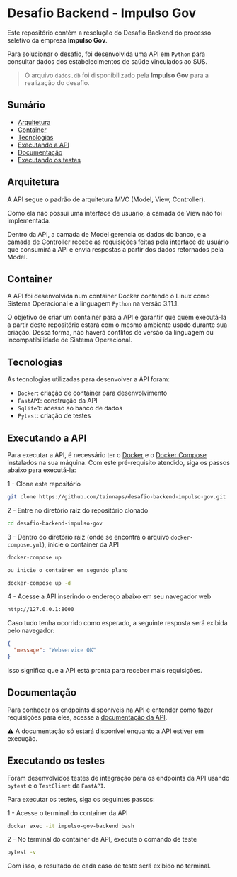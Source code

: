 # Desafio Backend - Impulso Gov

Este repositório contém a resolução do Desafio Backend do processo seletivo da empresa **Impulso Gov**.

Para solucionar o desafio, foi desenvolvida uma API em `Python` para consultar dados dos estabelecimentos de saúde vinculados ao SUS.

> O arquivo `dados.db` foi disponibilizado pela **Impulso Gov** para a realização do desafio.

## Sumário

- [Arquitetura](https://github.com/tainnaps/desafio-backend-impulso-gov#arquitetura)
- [Container](https://github.com/tainnaps/desafio-backend-impulso-gov#container)
- [Tecnologias](https://github.com/tainnaps/desafio-backend-impulso-gov#tecnologias)
- [Executando a API](https://github.com/tainnaps/desafio-backend-impulso-gov#executando-a-api)
- [Documentação](https://github.com/tainnaps/desafio-backend-impulso-gov#documenta%C3%A7%C3%A3o-da-api)
- [Executando os testes](https://github.com/tainnaps/desafio-backend-impulso-gov#executando-os-testes)

## Arquitetura

A API segue o padrão de arquitetura MVC (Model, View, Controller).

Como ela não possui uma interface de usuário, a camada de View não foi implementada.

Dentro da API, a camada de Model gerencia os dados do banco, e a camada de Controller recebe as requisições feitas pela interface de usuário que consumirá a API e envia respostas a partir dos dados retornados pela Model.

## Container

A API foi desenvolvida num container Docker contendo o Linux como Sistema Operacional e a linguagem `Python` na versão 3.11.1.

O objetivo de criar um container para a API é garantir que quem executá-la a partir deste repositório estará com o mesmo ambiente usado durante sua criação. Dessa forma, não haverá conflitos de versão da linguagem ou incompatibilidade de Sistema Operacional.

## Tecnologias

As tecnologias utilizadas para desenvolver a API foram:

- `Docker`: criação de container para desenvolvimento
- `FastAPI`: construção da API
- `Sqlite3`: acesso ao banco de dados
- `Pytest`: criação de testes

## Executando a API

Para executar a API, é necessário ter o [Docker](https://docs.docker.com/get-docker/) e o [Docker Compose](https://docs.docker.com/compose/) instalados na sua máquina. Com este pré-requisito atendido, siga os passos abaixo para executá-la:

1 - Clone este repositório

``` bash
git clone https://github.com/tainnaps/desafio-backend-impulso-gov.git
```

2 - Entre no diretório raiz do repositório clonado

``` bash
cd desafio-backend-impulso-gov
```

3 - Dentro do diretório raiz (onde se encontra o arquivo `docker-compose.yml`), inicie o container da API

``` bash
docker-compose up

ou inicie o container em segundo plano

docker-compose up -d
```

4 - Acesse a API inserindo o endereço abaixo em seu navegador web

``` bash
http://127.0.0.1:8000
```

Caso tudo tenha ocorrido como esperado, a seguinte resposta será exibida pelo navegador:

``` json
{
  "message": "Webservice OK"
}
```

Isso significa que a API está pronta para receber mais requisições.

## Documentação

Para conhecer os endpoints disponíveis na API e entender como fazer requisições para eles, acesse a [documentação da API](http://127.0.0.1:8000/docs).

⚠️ A documentação só estará disponível enquanto a API estiver em execução.

## Executando os testes

Foram desenvolvidos testes de integração para os endpoints da API usando `pytest` e o `TestClient` da `FastAPI`.

Para executar os testes, siga os seguintes passos:

1 - Acesse o terminal do container da API

``` bash
docker exec -it impulso-gov-backend bash
```

2 - No terminal do container da API, execute o comando de teste

``` bash
pytest -v
```

Com isso, o resultado de cada caso de teste será exibido no terminal.
